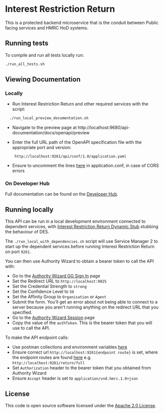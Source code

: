 # Interest Restriction Return

This is a protected backend microservice that is the conduit between Public facing services and HMRC HoD systems.

## Running tests
To compile and run all tests locally run:
```bash
./run_all_tests.sh
```

## Viewing Documentation
### Locally
- Run Interest Restriction Return and other required services with the script:

```bash
  ./run_local_preview_documentation.sh
```
- Navigate to the preview page at http://localhost:9680/api-documentation/docs/openapi/preview
- Enter the full URL path of the OpenAPI specification file with the appropriate port and version:

    ```
     http://localhost:9261/api/conf/1.0/application.yaml
    ```
- Ensure to uncomment the lines [here](https://github.com/hmrc/interest-restriction-return/blob/main/conf/application.conf#L48-L51) in application.conf, in case of CORS errors

### On Developer Hub
Full documentation can be found on the [Developer Hub](https://developer.service.hmrc.gov.uk/api-documentation/docs/api/service/interest-restriction-return).

## Running locally
This API can be run in a local development environment connected to dependent services,
with [Interest Restriction Return Dynamic Stub](https://github.com/hmrc/interest-restriction-return-dynamic-stub) stubbing the behaviour of DES.

The `./run_local_with_dependencies.sh` script will use Service Manager 2 to start up
the dependent services before running Interest Restriction Return on port `9261`.

You can then use Authority Wizard to obtain a bearer token to call the API with:
* Go to the [Authority Wizard GG Sign In](http://localhost:9949/auth-login-stub/gg-sign-in) page
* Set the Redirect URL to `http://localhost:9025`
* Set the Credential Strength to `strong`
* Set the Confidence Level to `50`
* Set the Affinity Group to `Organisation` or `Agent`
* Submit the form. You'll get an error about not being able to connect to a server
  because you aren't running anything on the redirect URL that you specified.
* Go to the [Authority Wizard Session](http://localhost:9949/auth-login-stub/session) page
* Copy the value of the `authToken`. This is the bearer token that you will use to call the API.

To make the API endpoint calls:
* Use postman collections and environment variables [here](https://github.com/hmrc/interest-restriction-return-contract-tests/tree/main/postman)
* Ensure correct url `http://localhost:9261{endpoint route}` is set, where the endpoint routes are found [here](https://github.com/hmrc/interest-restriction-return/blob/main/conf/v1.routes) e.g. `http://localhost:9261/return/full` 
* Set `Authorization` header to the bearer token that you obtained from Authority Wizard
* Ensure `Accept` header is set to `application/vnd.hmrc.1.0+json`

## License

This code is open source software licensed under the [Apache 2.0 License]("http://www.apache.org/licenses/LICENSE-2.0.html").
